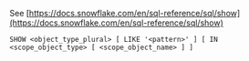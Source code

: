 See [https://docs.snowflake.com/en/sql-reference/sql/show](https://docs.snowflake.com/en/sql-reference/sql/show)
```
SHOW <object_type_plural> [ LIKE '<pattern>' ] [ IN <scope_object_type> [ <scope_object_name> ] ]
```

